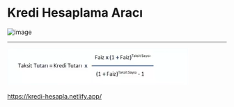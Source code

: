 # Kredi Hesaplama Aracı



![image](./image/kredi-hesaplama-aracı.png)

<hr>

![image](./image/faiz-formulu.png)





https://kredi-hesapla.netlify.app/